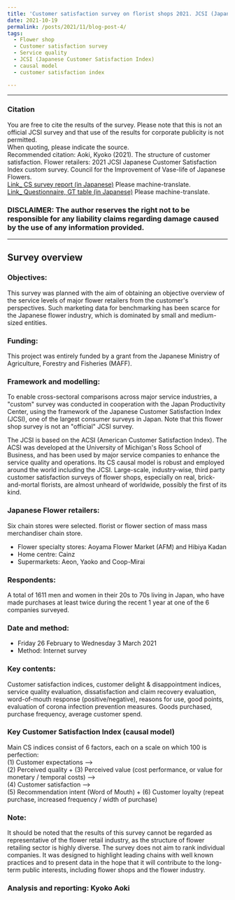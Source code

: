 ```yaml
---
title: 'Customer satisfaction survey on florist shops 2021. JCSI (Japanese Customer Satisfaction Index) custom survey. Funded by the Japanese Ministry of Agriculture (MAFF).'
date: 2021-10-19
permalink: /posts/2021/11/blog-post-4/ 
tags:
  - Flower shop
  - Customer satisfaction survey
  - Service quality　
  - JCSI (Japanese Customer Satisfaction Index) 
  - causal model
  - customer satisfaction index

---
```


___
### Citation  
You are free to cite the results of the survey. Please note that this is not an official JCSI survey and that use of the results for corporate publicity is not permitted.  
When quoting, please indicate the source.  
Recommended citation: Aoki, Kyoko (2021). The structure of customer satisfaction. Flower retailers: 2021 JCSI Japanese Customer Satisfaction Index custom survey. Council for the Improvement of Vase-life of Japanese Flowers.  
[Link_ CS survey report (in Japanese)](https://github.com/gerdaresearch/flower-retailer-customer-satisfaction-survey2021-Japan/blob/main/JCSI_consumer_satisfaction_survey_REPORT_flower_retailer_2021.pdf)  Please machine-translate.  
[Link_ Questionnaire, GT table (in Japanese)](https://github.com/gerdaresearch/flower-retailer-customer-satisfaction-survey2021-Japan/blob/main/JCSI_consumer_satisfaction_survey_TABLE_flower_retailer_2021.pdf)  Please machine-translate.  
### DISCLAIMER: The author reserves the right not to be responsible for any liability claims regarding damage caused by the use of any information provided.  
___

## Survey overview  

### Objectives: 
This survey was planned with the aim of obtaining an objective overview of the service levels of major flower retailers from the customer's perspectives.   Such marketing data for benchmarking has been scarce for the Japanese flower industry, which is dominated by small and medium-sized entities.   

### Funding:  
This project was entirely funded by a grant from the Japanese Ministry of Agriculture, Forestry and Fisheries (MAFF).  

### Framework and modelling:  
To enable cross-sectoral comparisons across major service industries, a "custom" survey was conducted in cooperation with the Japan Productivity Center, using the framework of the Japanese Customer Satisfaction Index (JCSI), one of the largest consumer surveys in Japan.  Note that this flower shop survey is not an "official" JCSI survey.   
  
The JCSI is based on the ACSI (American Customer Satisfaction Index).  The ACSI was developed at the University of Michigan's Ross School of Business, and has been used by major service companies to enhance the service quality and operations.  Its CS causal model is robust and employed around the world including the JCSI. 
Large-scale, industry-wise, third party customer satisfaction surveys of flower shops, especially on real, brick-and-mortal florists, are almost unheard of worldwide, possibly the first of its kind. 

### Japanese Flower retailers:  
Six chain stores were selected.  florist or flower section of mass mass merchandiser chain store.  
- Flower specialty stores: Aoyama Flower Market (AFM) and Hibiya Kadan  
- Home centre: Cainz  
- Supermarkets: Aeon, Yaoko and Coop-Mirai  

### Respondents:  
A total of 1611 men and women in their 20s to 70s living in Japan, who have made purchases at least twice during the recent 1 year at one of the 6 companies surveyed.  

### Date and method:  
- Friday 26 February to Wednesday 3 March 2021  
- Method: Internet survey  

### Key contents:  
Customer satisfaction indices, customer delight & disappointment indices, service quality evaluation, dissatisfaction and claim recovery evaluation, word-of-mouth response (positive/negative), reasons for use, good points, evaluation of corona infection prevention measures.  Goods purchased, purchase frequency, average customer spend.  

### Key Customer Satisfaction Index (causal model) 
Main CS indices consist of 6 factors, each on a scale on which 100 is perfection:  
(1) Customer expectations -->   
(2) Perceived quality + (3) Perceived value (cost performance, or value for monetary / temporal costs)  -->  
(4) Customer satisfaction -->   
(5) Recommendation intent (Word of Mouth)  + (6) Customer loyalty (repeat purchase, increased frequency / width of purchase)  

### Note:  
It should be noted that the results of this survey cannot be regarded as representative of the flower retail industry, as the structure of flower retailing sector is highly diverse. The survey does not aim to rank individual companies. It was designed to highlight leading chains with well known practices and to present data in the hope that it will contribute to the long-term public interests, including flower shops and the flower industry.

### Analysis and reporting: Kyoko Aoki  


